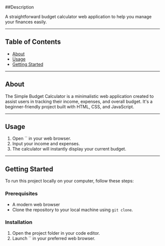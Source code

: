 ##Description

A straightforward budget calculator web application to help you manage your finances easily.

---

## Table of Contents

- [About](#about)
- [Usage](#usage)
- [Getting Started](#getting-started)


---

## About

The Simple Budget Calculator is a minimalistic web application created to assist users in tracking their income, expenses, and overall budget. It's a beginner-friendly project built with HTML, CSS, and JavaScript.

---

## Usage

1. Open `` in your web browser.
2. Input your income and expenses.
3. The calculator will instantly display your current budget.

---

## Getting Started

To run this project locally on your computer, follow these steps:

### Prerequisites

- A modern web browser
- Clone the repository to your local machine using `git clone`.

### Installation

1. Open the project folder in your code editor.
2. Launch `` in your preferred web browser.


